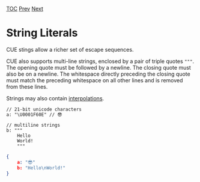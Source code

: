 [TOC](Readme.md) [Prev](numberlit.md) [Next](bytes.md)

# String Literals

CUE stings allow a richer set of escape sequences.

CUE also supports multi-line strings, enclosed by a pair of triple quotes `"""`.
The opening quote must be followed by a newline.
The closing quote must also be on a newline.
The whitespace directly preceding the closing quote must match the preceding
whitespace on all other lines and is removed from these lines.

Strings may also contain [interpolations](interpolation.md).

<!-- CUE editor -->
```
// 21-bit unicode characters
a: "\U0001F60E" // 😎

// multiline strings
b: """
    Hello
    World!
    """
```

<!-- JSON result -->
```json
{
    a: "😎"
    b: "Hello\nWorld!"
}
```
